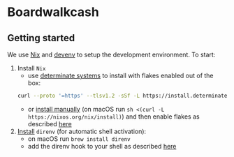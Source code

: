 # Boardwalkcash

## Getting started

We use [Nix](https://nixos.org/) and [devenv](https://devenv.sh/) to setup the development environment. To start:

1. Install `Nix`
   - use [determinate systems](https://determinate.systems/nix-installer/) to install with flakes enabled out of the box:
   ```sh
   curl --proto '=https' --tlsv1.2 -sSf -L https://install.determinate.systems/nix | sh -s -- install --determinate
   ```
   - or [install manually](https://nix.dev/install-nix.html) (on macOS run `sh <(curl -L https://nixos.org/nix/install)`) and then enable flakes as described [here](https://wiki.nixos.org/wiki/Flakes)
2. [Install](https://direnv.net/docs/installation.html) `direnv` (for automatic shell activation):
   - on macOS run `brew install direnv`
   - add the direnv hook to your shell as described [here](https://direnv.net/docs/hook.html)
